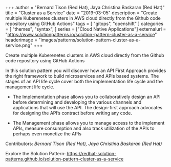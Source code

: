 +++
author = "Bernard Tison (Red Hat), Jaya Christina Baskaran (Red Hat)"
title = "Cluster as a Service"
date = "2019-03-05"
description = "Create multiple Kuberenetes clusters in AWS cloud directly from the Github code repository using GitHub Actions"
tags = [
    "gitops", "openshift"
]
categories = [
    "themes",
    "syntax",
]
series = ["Cloud Native Applications"]
externalurl = "https://www.solutionpatterns.io/solution-pattern-cluster-as-a-service"
headerimage = "images/patterns/solution-pattern-cluster-as-a-service.png"
+++



Create multiple Kuberenetes clusters in AWS cloud directly from the Github code repository using GitHub Actions

<!--more-->

In this solution pattern you will discover how an API First Approach provides the right framework to build microservices and APIs based systems. The stages of an API life cycle cover both the implementation life cycle and the management life cycle.

* The Implementation phase allows you to collaboratively design an API before determining and developing the various channels and applications that will use the API. The design-first approach advocates for designing the API’s contract before writing any code.

* The Management phase allows you to manage access to the implement APIs, measure consumption and also track utilization of the APIs to perhaps even monetize the APIs



Contributors: _Bernard Tison (Red Hat), Jaya Christina Baskaran (Red Hat)_

Explore the Solution Pattern: https://redhat-solution-patterns.github.io/solution-pattern-cluster-as-a-service